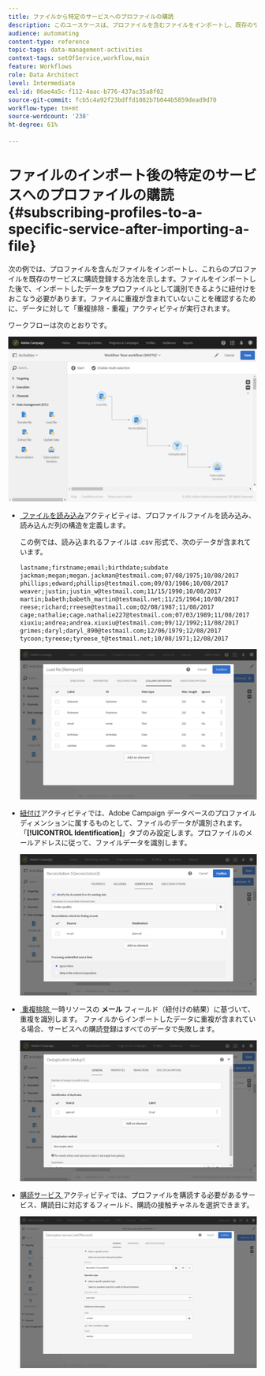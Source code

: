 ```yaml
---
title: ファイルから特定のサービスへのプロファイルの購読
description: このユースケースは、プロファイルを含むファイルをインポートし、既存のサービスに購読する方法を示しています。
audience: automating
content-type: reference
topic-tags: data-management-activities
context-tags: setOfService,workflow,main
feature: Workflows
role: Data Architect
level: Intermediate
exl-id: 06ae4a5c-f112-4aac-b776-437ac35a8f02
source-git-commit: fcb5c4a92f23bdffd1082b7b044b5859dead9d70
workflow-type: tm+mt
source-wordcount: '238'
ht-degree: 61%

---
```


# ファイルのインポート後の特定のサービスへのプロファイルの購読 {#subscribing-profiles-to-a-specific-service-after-importing-a-file}

次の例では、プロファイルを含んだファイルをインポートし、これらのプロファイルを既存のサービスに購読登録する方法を示します。ファイルをインポートした後で、インポートしたデータをプロファイルとして識別できるように紐付けをおこなう必要があります。ファイルに重複が含まれていないことを確認するために、データに対して「重複排除 - 重複」アクティビティが実行されます。

ワークフローは次のとおりです。

![](assets/subscription_activity_example1.png)

* [&#x200B; ファイルを読み込み &#x200B;](../../automating/using/load-file.md) アクティビティは、プロファイルファイルを読み込み、読み込んだ列の構造を定義します。

  この例では、読み込まれるファイルは .csv 形式で、次のデータが含まれています。

  ```
  lastname;firstname;email;birthdate;subdate
  jackman;megan;megan.jackman@testmail.com;07/08/1975;10/08/2017
  phillips;edward;phillips@testmail.com;09/03/1986;10/08/2017
  weaver;justin;justin_w@testmail.com;11/15/1990;10/08/2017
  martin;babeth;babeth_martin@testmail.net;11/25/1964;10/08/2017
  reese;richard;rreese@testmail.com;02/08/1987;11/08/2017
  cage;nathalie;cage.nathalie227@testmail.com;07/03/1989;11/08/2017
  xiuxiu;andrea;andrea.xiuxiu@testmail.com;09/12/1992;11/08/2017
  grimes;daryl;daryl_890@testmail.com;12/06/1979;12/08/2017
  tycoon;tyreese;tyreese_t@testmail.net;10/08/1971;12/08/2017
  ```

  ![](assets/subscription_activity_example2.png)

* [紐付け](../../automating/using/reconciliation.md)アクティビティでは、Adobe Campaign データベースのプロファイルディメンションに属するものとして、ファイルのデータが識別されます。「**[!UICONTROL Identification]**」タブのみ設定します。プロファイルのメールアドレスに従って、ファイルデータを識別します。

  ![](assets/subscription_activity_example3.png)

* [&#x200B; 重複排除 &#x200B;](../../automating/using/deduplication.md) 一時リソースの **メール** フィールド（紐付けの結果）に基づいて、重複を識別します。 ファイルからインポートしたデータに重複が含まれている場合、サービスへの購読登録はすべてのデータで失敗します。

  ![](assets/subscription_activity_example5.png)

* [&#x200B; 購読サービス &#x200B;](../../automating/using/subscription-services.md) アクティビティでは、プロファイルを購読する必要があるサービス、購読日に対応するフィールド、購読の接触チャネルを選択できます。

  ![](assets/subscription_activity_example4.png)
